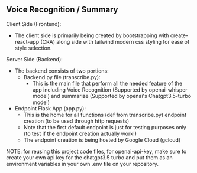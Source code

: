 ## Voice Recognition / Summary

Client Side (Frontend):
* The client side is primarily being created by bootstrapping with create-react-app (CRA) along side with tailwind modern css styling for ease of style selection.

Server Side (Backend):
* The backend consists of two portions:
    * Backend py file (transcribe.py):
        * This is the main file that perform all the needed feature of the app including Voice Recognition (Supported by openai-whisper model) and summarize (Supported by openai's Chatgpt3.5-turbo model)
* Endpoint Flask App (app.py):
    * This is the home for all functions (def from transcribe.py) endpoint creation (to be used through http requests)
    * Note that the first default endpoint is just for testing purposes only (to test if the endpoint creation actually work!)
    * The endpoint creation is being hosted by Google Cloud (gcloud)

NOTE: for reusing this project code files, for openai-api-key, make sure to create your own api key for the chatgpt3.5 turbo and put them as an environment variables in your own .env file on your repository.